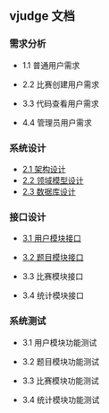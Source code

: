 ## vjudge 文档

### 需求分析

* 1.1 普通用户需求

* 2.2 比赛创建用户需求

* 3.3 代码查看用户需求

* 4.4 管理员用户需求

### 系统设计

* [2.1 架构设计](2.1架构设计.md)
* [2.2 领域模型设计](2.2领域模型设计.md)
* [2.3 数据库设计](2.3数据库设计.md)

### 接口设计

* [3.1 用户模块接口](3.1用户模块接口.md)

* [3.2 题目模块接口](3.2题目模块接口.md)

* 3.3 比赛模块接口

* 3.4 统计模块接口

### 系统测试

* 3.1 用户模块功能测试

* 3.2 题目模块功能测试

* 3.3 比赛模块功能测试

* 3.4 统计模块功能测试

